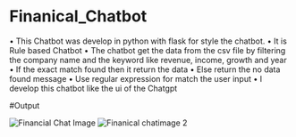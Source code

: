 # Finanical_Chatbot 
• This Chatbot was develop in python with flask for style the chatbot.
• It is Rule based Chatbot
• The chatbot get the data from the csv file by filtering the company name and the keyword like revenue, income, growth and year
• If the exact match found then it return the data
• Else return the no data found message
• Use regular expression for match the user input
• I develop this chatbot like the ui of the Chatgpt

#Output


![Financial Chat Image](https://github.com/user-attachments/assets/6e8320d9-11ca-42d4-908c-2b3123040701)
![Finanical chatimage 2](https://github.com/user-attachments/assets/a34aa88e-8181-41bf-abf8-dbeb026b664c)
